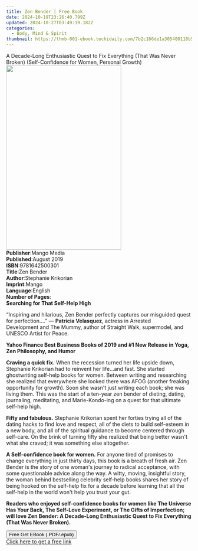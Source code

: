 ```yaml
---
title: Zen Bender | Free Book
date: 2024-10-19T23:26:40.799Z
updated: 2024-10-27T03:49:19.182Z
categories:
  - Body, Mind & Spirit
thumbnail: https://thmb-001-ebook.techidaily.com/7b2c166de1a305480118b5658f9ed3be5a34baad9b56a59943bc5ef7731b8e0c.jpg
---
```

<main id="book-container">
  <div class="flex flex-col">
    <div class="book-brief flex-1 py-6 px-4 sm:p-6 md:py-10 md:px-8">
      <!-- brief-->
      <div class="book-brief-main">
        A Decade-Long Enthusiastic Quest to Fix Everything (That Was Never
        Broken) (Self-Confidence for Women, Personal Growth)
      </div>
    </div>
    <div
      class="book-meta-info flex-1 grid gap-4 col-start-1 col-end-3 row-start-1 sm:mb-6 sm:grid-cols-4 lg:gap-6 lg:col-start-2 lg:row-end-6 lg:row-span-6 lg:mb-0"
    >
      <div
        class="book-meta-info-left place-content-center mt-4 p-4 text-sm leading-6 col-start-2 col-span-2 dark:text-slate-400"
      >
        <img
          class="w-full h-500 object-cover rounded-lg sm:h-255 sm:col-span-2 lg:col-span-full"
          src="https://img-001-ebook.techidaily.com/040fade231e25c39ce2c68e201ff1d32a6c2dfc5c53a972fc849de6889d460ab.jpg"
          alt=""
          width="312"
          height="500"
        />
      </div>
      <div
        class="book-meta-info-right mt-2 col-start-1 row-start-2 col-span-3 self-center"
      >
        <!-- meta data  -->
        <div class="flex flex-col px-4 md:px-8">
          <div class="flex-1">
            <strong>Publisher</strong>:<span class="px-2">Mango Media</span>
          </div>
          <div class="flex-1">
            <strong>Published</strong>:<span class="px-2">August 2019</span>
          </div>
          <div class="flex-1">
            <strong>ISBN</strong>:<span class="px-2">9781642500301</span>
          </div>
          <div class="flex-1">
            <strong>Title</strong>:<span class="px-2">Zen Bender</span>
          </div>
          <div class="flex-1">
            <strong>Author</strong>:<span class="px-2"
              >Stephanie Krikorian</span
            >
          </div>
          <div class="flex-1">
            <strong>Imprint</strong>:<span class="px-2">Mango</span>
          </div>
          <div class="flex-1">
            <strong>Language</strong>:<span class="px-2">English</span>
          </div>
          <div class="flex-1">
            <strong>Number of Pages</strong>:<span class="px-2"></span>
          </div>
        </div>
      </div>
    </div>
    <div class="book-description flex-1 py-6 px-4 sm:p-6 md:py-10 md:px-8">
      <div class="book-description-main">
        <div accordion-content="" id="description">
          <strong><b>Searching for That Self-Help High</b></strong>
          <p>
            “Inspiring and hilarious,&nbsp;Zen Bender&nbsp;perfectly captures
            our misguided quest for perfection….” — <b>Patricia Velasquez</b>,
            actress in&nbsp;Arrested Development&nbsp;and&nbsp;The Mummy, author
            of&nbsp;Straight Walk, supermodel, and UNESCO Artist for Peace.
          </p>
          <p>
            <b
              >Yahoo Finance Best Business Books of 2019 and #1 New Release in
              Yoga, Zen Philosophy, and Humor</b
            ><br />
          </p>
          <p>
            <b>Craving a quick fix.</b>&nbsp;When the recession turned her life
            upside down, Stephanie Krikorian had to reinvent her life...and
            fast. She started ghostwriting self-help books for women. Between
            writing and researching she realized that everywhere she looked
            there was AFOG (another freaking opportunity for growth). Soon she
            wasn't just writing each book; she was living them. This was the
            start of a ten-year zen bender of dieting, dating, journaling,
            meditating, and Marie-Kondo-ing on a quest for that ultimate
            self-help high.
          </p>
          <p>
            <b>Fifty and fabulous.</b>&nbsp;Stephanie Krikorian spent her
            forties trying all of the dating hacks to find love and respect, all
            of the diets to build self-esteem in a new body, and all of the
            spiritual guidance to become centered through self-care. On the
            brink of turning fifty she realized that being better wasn't what
            she craved; it was something else altogether.
          </p>
          <p>
            <b>A Self-confidence book for women.</b>&nbsp;For anyone tired of
            promises to change everything in just thirty days, this book is a
            breath of fresh air. Zen Bender&nbsp;is the story of one woman's
            journey to radical acceptance, with some questionable advice along
            the way. A witty, moving, insightful story, the woman behind
            bestselling celebrity self-help books shares her story of being
            hooked on the self-help fix for a decade before learning that all
            the self-help in the world won't help you trust your gut.
          </p>
          <p>
            <b
              >Readers who enjoyed self-confidence books for women like&nbsp;The
              Universe Has Your Back,&nbsp;The Self-Love Experiment, or&nbsp;The
              Gifts of Imperfection; will love Zen Bender: A Decade-Long
              Enthusiastic Quest to Fix Everything (That Was Never Broken).</b
            >
          </p>
        </div>
        <div class="accordion-fader"></div>
      </div>
    </div>
    <div class="book-excerpts flex-1 py-6 px-4 sm:p-6 md:py-10 md:px-8"></div>
    <div
      class="book-about-author flex-1 py-6 px-4 sm:p-6 md:py-10 md:px-8"
    ></div>
    <div class="book-free-get flex-1 py-6 px-4 sm:p-6 md:py-10 md:px-8">
      <button
        id="btn-free-get"
        class="bg-blue-500 hover:bg-blue-700 text-white font-bold py-2 px-4 rounded"
      >
        Free Get EBook (.PDF/.epub)
      </button>
      <div id="countdown-display" class="px-2 text-lg mt-2"></div>
      <a
        id="free-link"
        class="hidden bg-blue-500 hover:bg-blue-700 text-white font-bold py-2 px-4 rounded"
        href="https://www.ebooks.com/en-us/book/209684844/zen-bender/stephanie-krikorian/"
        target="_blank"
        >Click here to get a free link</a
      >
    </div>
    <script>
      let countdownTime = 0;
      let countdownInterval = null;
      document
        .getElementById('btn-free-get')
        .addEventListener('click', startCountdown);
      function startCountdown() {
        countdownTime = new Date().getTime() + 60000 * 3;
        countdownInterval = setInterval(updateCountdown, 1000);
        document.getElementById('btn-free-get').disabled = true;
        document
          .getElementById('btn-free-get')
          .classList.add('bg-gray-500', 'cursor-not-allowed');
      }
      function updateCountdown() {
        let currentTime = new Date().getTime();
        let timeLeft = countdownTime - currentTime;
        let secondsLeft = Math.floor(timeLeft / 1000);
        document.getElementById('countdown-display').innerHTML =
          `Remaining time: ${secondsLeft} seconds.`;
        if (secondsLeft <= 0) {
          clearInterval(countdownInterval);
          document.getElementById('btn-free-get').classList.add('hidden');
          document.getElementById('free-link').classList.remove('hidden');
          document.getElementById('countdown-display').innerHTML = '';
        }
      }
    </script>
  </div>
</main>

<ins class="adsbygoogle"
      style="display:block"
      data-ad-client="ca-pub-7571918770474297"
      data-ad-slot="8358498916"
      data-ad-format="auto"
      data-full-width-responsive="true"></ins>
    